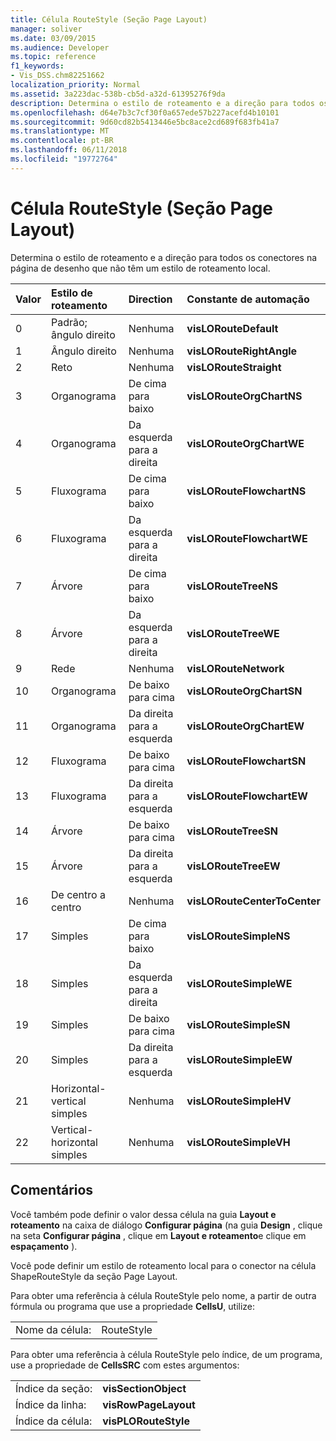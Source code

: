 ```yaml
---
title: Célula RouteStyle (Seção Page Layout)
manager: soliver
ms.date: 03/09/2015
ms.audience: Developer
ms.topic: reference
f1_keywords:
- Vis_DSS.chm82251662
localization_priority: Normal
ms.assetid: 3a223dac-538b-cb5d-a32d-61395276f9da
description: Determina o estilo de roteamento e a direção para todos os conectores na página de desenho que não têm um estilo de roteamento local.
ms.openlocfilehash: d64e7b3c7cf30f0a657ede57b227acefd4b10101
ms.sourcegitcommit: 9d60cd82b5413446e5bc8ace2cd689f683fb41a7
ms.translationtype: MT
ms.contentlocale: pt-BR
ms.lasthandoff: 06/11/2018
ms.locfileid: "19772764"
---
```

# <a name="routestyle-cell-page-layout-section"></a>Célula RouteStyle (Seção Page Layout)

Determina o estilo de roteamento e a direção para todos os conectores na página de desenho que não têm um estilo de roteamento local.
  
|**Valor**|**Estilo de roteamento**|**Direction**|**Constante de automação**|
|:-----|:-----|:-----|:-----|
|0  <br/> |Padrão; ângulo direito  <br/> |Nenhuma  <br/> |**visLORouteDefault** <br/> |
|1  <br/> |Ângulo direito  <br/> |Nenhuma  <br/> |**visLORouteRightAngle** <br/> |
|2  <br/> |Reto  <br/> |Nenhuma  <br/> |**visLORouteStraight** <br/> |
|3  <br/> |Organograma  <br/> |De cima para baixo  <br/> |**visLORouteOrgChartNS** <br/> |
|4  <br/> |Organograma  <br/> |Da esquerda para a direita  <br/> |**visLORouteOrgChartWE** <br/> |
|5  <br/> |Fluxograma  <br/> |De cima para baixo  <br/> |**visLORouteFlowchartNS** <br/> |
|6  <br/> |Fluxograma  <br/> |Da esquerda para a direita  <br/> |**visLORouteFlowchartWE** <br/> |
|7  <br/> |Árvore  <br/> |De cima para baixo  <br/> |**visLORouteTreeNS** <br/> |
|8  <br/> |Árvore  <br/> |Da esquerda para a direita  <br/> |**visLORouteTreeWE** <br/> |
|9  <br/> |Rede  <br/> |Nenhuma  <br/> |**visLORouteNetwork** <br/> |
|10  <br/> |Organograma  <br/> |De baixo para cima  <br/> |**visLORouteOrgChartSN** <br/> |
|11  <br/> |Organograma  <br/> |Da direita para a esquerda  <br/> |**visLORouteOrgChartEW** <br/> |
|12  <br/> |Fluxograma  <br/> |De baixo para cima  <br/> |**visLORouteFlowchartSN** <br/> |
|13  <br/> |Fluxograma  <br/> |Da direita para a esquerda  <br/> |**visLORouteFlowchartEW** <br/> |
|14  <br/> |Árvore  <br/> |De baixo para cima  <br/> |**visLORouteTreeSN** <br/> |
|15  <br/> |Árvore  <br/> |Da direita para a esquerda  <br/> |**visLORouteTreeEW** <br/> |
|16  <br/> |De centro a centro  <br/> |Nenhuma  <br/> |**visLORouteCenterToCenter** <br/> |
|17  <br/> |Simples  <br/> |De cima para baixo  <br/> |**visLORouteSimpleNS** <br/> |
|18  <br/> |Simples  <br/> |Da esquerda para a direita  <br/> |**visLORouteSimpleWE** <br/> |
|19  <br/> |Simples  <br/> |De baixo para cima  <br/> |**visLORouteSimpleSN** <br/> |
|20  <br/> |Simples  <br/> |Da direita para a esquerda  <br/> |**visLORouteSimpleEW** <br/> |
|21  <br/> |Horizontal-vertical simples  <br/> |Nenhuma  <br/> |**visLORouteSimpleHV** <br/> |
|22  <br/> |Vertical-horizontal simples  <br/> |Nenhuma  <br/> |**visLORouteSimpleVH** <br/> |
   
## <a name="remarks"></a>Comentários

Você também pode definir o valor dessa célula na guia **Layout e roteamento** na caixa de diálogo **Configurar página** (na guia **Design** , clique na seta **Configurar página** , clique em **Layout e roteamento**e clique em **espaçamento** ). 
  
Você pode definir um estilo de roteamento local para o conector na célula ShapeRouteStyle da seção Page Layout. 
  
Para obter uma referência à célula RouteStyle pelo nome, a partir de outra fórmula ou programa que use a propriedade **CellsU**, utilize: 
  
|||
|:-----|:-----|
|Nome da célula:  <br/> |RouteStyle  <br/> |
   
Para obter uma referência à célula RouteStyle pelo índice, de um programa, use a propriedade de **CellsSRC** com estes argumentos: 
  
|||
|:-----|:-----|
|Índice da seção:  <br/> |**visSectionObject** <br/> |
|Índice da linha:  <br/> |**visRowPageLayout** <br/> |
|Índice da célula:  <br/> |**visPLORouteStyle** <br/> |
   

